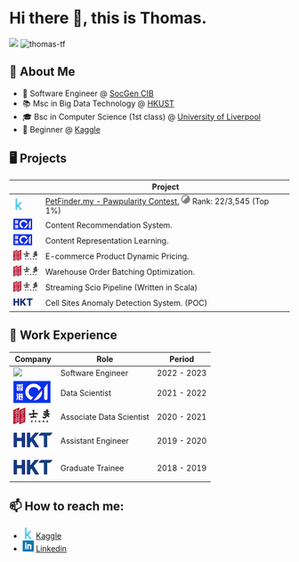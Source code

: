 # Hi there 👋, this is Thomas.
![](https://komarev.com/ghpvc/?username=thomas-tf) ![thomas-tf](https://road-to-kaggle-grandmaster.vercel.app/api/simple/thomastf)

## 🔭 About Me
- 🧪 Software Engineer @ [SocGen CIB](https://www.societegenerale.ch/en/our-offer/corporate-and-investment-banking/)
- 📚 Msc in Big Data Technology @ [HKUST](https://seng.hkust.edu.hk/academics/taught-postgraduate/msc-bdt)
- 🎓 Bsc in Computer Science (1st class) @ [University of Liverpool](https://www.liverpool.ac.uk/study/undergraduate/courses/computer-science-bsc-hons/overview/)
- 🔰 Beginner @ [Kaggle](https://www.kaggle.com/thomastf)

## 🖥️ Projects
|                                 | Project                                                                        |
| --------------------------------| -------------------------------------------------------------------------------|
| ![](./img/kaggle_icon.png)      | [PetFinder.my - Pawpularity Contest.](https://www.kaggle.com/c/petfinder-pawpularity-score/leaderboard) ![](./img/silver_medal.png) Rank: 22/3,545 (Top 1%) | 
| ![](./img/hk01_logo_small.png)  | Content Recommendation System.                                                 |
| ![](./img/hk01_logo_small.png)  | Content Representation Learning.                                               |
| ![](./img/ztore_logo_small.png) | E-commerce Product Dynamic Pricing.                                            |
| ![](./img/ztore_logo_small.png) | Warehouse Order Batching Optimization.                                         |
| ![](./img/ztore_logo_small.png) | Streaming Scio Pipeline (Written in Scala)                                     |
| ![](./img/hkt_logo_small.jpeg)  | Cell Sites Anomaly Detection System. (POC)                                     |

## 💼 Work Experience
| Company                                                            | Role              | Period    |
| -------------------------------------------------------------------| ----------------- |-----------|
| [![](https://www.societegenerale.ch/typo3conf/ext/bi_template/themes/default/res/favicon/favicon-64.png)](https://www.societegenerale.ch/en/our-offer/corporate-and-investment-banking/) | Software Engineer | 2022 - 2023 |
| [![](./img/hk01_logo.png)](https://www.hk01.com/) | Data Scientist | 2021 - 2022 |
| [![](./img/ztore_logo.png)](https://www.ztore.com/en/) | Associate Data Scientist | 2020 - 2021|
| [![](./img/hkt_logo.png)](https://www.hkt.com/?locale=zh) | Assistant Engineer | 2019 - 2020 |
| [![](./img/hkt_logo.png)](https://www.hkt.com/?locale=zh) | Graduate Trainee | 2018 - 2019 |


## 📫 How to reach me:
- ![](./img/kaggle_icon.png) [Kaggle](https://www.kaggle.com/thomastf)
- ![](./img/linkedin_icon.png) [Linkedin](https://hk.linkedin.com/in/thomas-wong-861775145)
